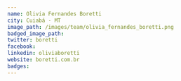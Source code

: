 ```yaml
---
name: Olivia Fernandes Boretti
city: Cuiabá - MT
image_path: /images/team/olivia_fernandes_boretti.png
badged_image_path:
twitter: boretti
facebook:
linkedin: oliviaboretti
website: boretti.com.br
badges:
---
```

